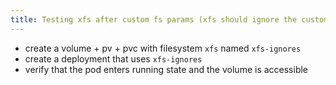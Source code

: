 ```yaml
---
title: Testing xfs after custom fs params (xfs should ignore the custom fs params)
---
```

- create a volume + pv + pvc with filesystem `xfs` named `xfs-ignores`
- create a deployment that uses `xfs-ignores`
- verify that the pod enters running state and the volume is accessible
